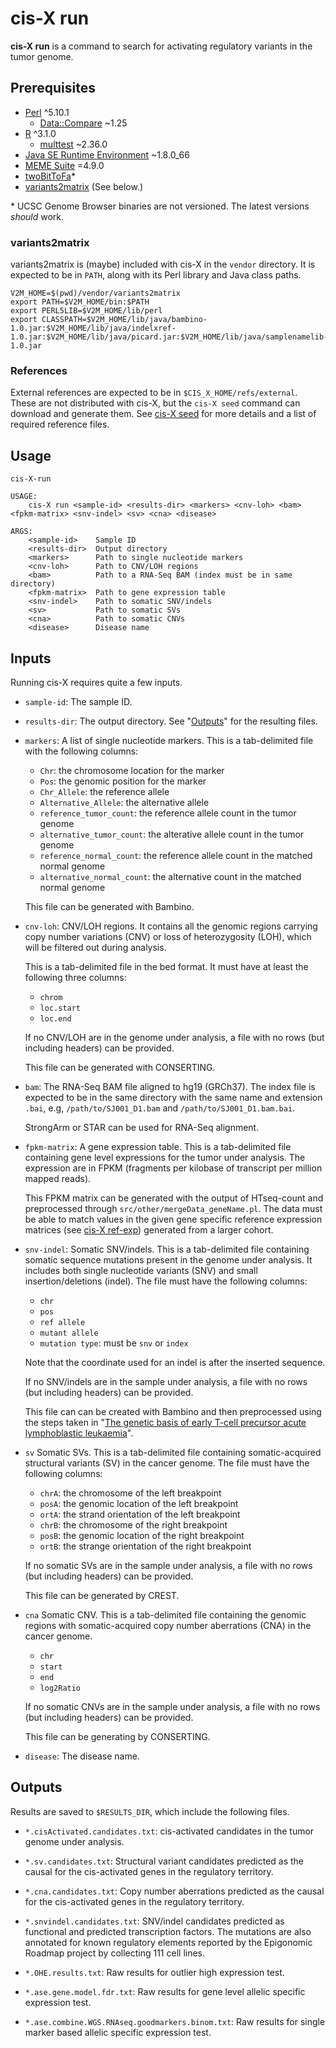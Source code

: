# cis-X run

**cis-X run** is a command to search for activating regulatory variants in the
tumor genome.

## Prerequisites

  * [Perl] ^5.10.1
    * [Data::Compare] ~1.25
  * [R] ^3.1.0
    * [multtest] ~2.36.0
  * [Java SE Runtime Environment] ~1.8.0_66
  * [MEME Suite] =4.9.0
  * [twoBitToFa]\*
  * [variants2matrix] (See below.)

\* UCSC Genome Browser binaries are not versioned. The latest versions
_should_ work.

[Perl]: https://www.perl.org/
[Data::Compare]: https://metacpan.org/pod/Data::Compare
[R]: https://www.r-project.org/
[multtest]: https://www.bioconductor.org/packages/release/bioc/html/multtest.html
[Java SE Runtime Environment]: http://www.oracle.com/technetwork/java/javase/overview/index.html
[MEME Suite]: http://meme-suite.org/
[twoBitToFa]: https://genome.ucsc.edu/goldenpath/help/twoBit.html
[variants2matrix]: #variants2matrix

### variants2matrix

variants2matrix is (maybe) included with cis-X in the `vendor` directory. It
is expected to be in `PATH`, along with its Perl library and Java class
paths.

```
V2M_HOME=$(pwd)/vendor/variants2matrix
export PATH=$V2M_HOME/bin:$PATH
export PERL5LIB=$V2M_HOME/lib/perl
export CLASSPATH=$V2M_HOME/lib/java/bambino-1.0.jar:$V2M_HOME/lib/java/indelxref-1.0.jar:$V2M_HOME/lib/java/picard.jar:$V2M_HOME/lib/java/samplenamelib-1.0.jar
```

### References

External references are expected to be in `$CIS_X_HOME/refs/external`. These
are not distributed with cis-X, but the `cis-X seed` command can download and
generate them. See [cis-X seed] for more details and a list of required
reference files.

[cis-X seed]: https://github.com/stjude/cis-x/tree/master/src/seed

## Usage

```
cis-X-run

USAGE:
    cis-X run <sample-id> <results-dir> <markers> <cnv-loh> <bam> <fpkm-matrix> <snv-indel> <sv> <cna> <disease>

ARGS:
    <sample-id>    Sample ID
    <results-dir>  Output directory
    <markers>      Path to single nucleotide markers
    <cnv-loh>      Path to CNV/LOH regions
    <bam>          Path to a RNA-Seq BAM (index must be in same directory)
    <fpkm-matrix>  Path to gene expression table
    <snv-indel>    Path to somatic SNV/indels
    <sv>           Path to somatic SVs
    <cna>          Path to somatic CNVs
    <disease>      Disease name
```

## Inputs

Running cis-X requires quite a few inputs.

  * `sample-id`: The sample ID.

  * `results-dir`: The output directory. See "[Outputs](#outputs)" for the
    resulting files.

  * `markers`: A list of single nucleotide markers. This is a tab-delimited
    file with the following columns:

      * `Chr`: the chromosome location for the marker
      * `Pos`: the genomic position for the marker
      * `Chr_Allele`: the reference allele
      * `Alternative_Allele`: the alternative allele
      * `reference_tumor_count`: the reference allele count in the tumor genome
      * `alternative_tumor_count`: the alterative allele count in the tumor genome
      * `reference_normal_count`: the reference allele count in the matched normal genome
      * `alternative_normal_count`: the alternative count in the matched normal genome

    This file can be generated with Bambino.

  * `cnv-loh`: CNV/LOH regions. It contains all the genomic regions carrying
    copy number variations (CNV) or loss of heterozygosity (LOH), which will be
    filtered out during analysis.

    This is a tab-delimited file in the bed format. It must have at least the
    following three columns:

      * `chrom`
      * `loc.start`
      * `loc.end`

    If no CNV/LOH are in the genome under analysis, a file with no rows (but
    including headers) can be provided.

    This file can be generated with CONSERTING.

  * `bam`: The RNA-Seq BAM file aligned to hg19 (GRCh37). The index file is
    expected to be in the same directory with the same name and extension
    `.bai`, e.g, `/path/to/SJ001_D1.bam` and `/path/to/SJ001_D1.bam.bai`.

    StrongArm or STAR can be used for RNA-Seq alignment.

  * `fpkm-matrix`: A gene expression table. This is a tab-delimited file
    containing gene level expressions for the tumor under analysis. The
    expression are in FPKM (fragments per kilobase of transcript per million
    mapped reads).

    This FPKM matrix can be generated with the output of HTseq-count and
    preprocessed through `src/other/mergeData_geneName.pl`. The data must be
    able to match values in the given gene specific reference expression
    matrices (see [cis-X ref-exp]) generated from a larger cohort.

  * `snv-indel`: Somatic SNV/indels. This is a tab-delimited file containing
    somatic sequence mutations present in the genome under analysis. It includes
    both single nucleotide variants (SNV) and small insertion/deletions (indel).
    The file must have the following columns:

      * `chr`
      * `pos`
      * `ref allele`
      * `mutant allele`
      * `mutation type`: must be `snv` or `index`

    Note that the coordinate used for an indel is after the inserted sequence.

    If no SNV/indels are in the sample under analysis, a file with no rows
    (but including headers) can be provided.

    This file can can be created with Bambino and then preprocessed using the
    steps taken in "[The genetic basis of early T-cell precursor acute lymphoblastic leukaemia][22237106]".

  * `sv` Somatic SVs. This is a tab-delimited file containing somatic-acquired
    structural variants (SV) in the cancer genome. The file must have the
    following columns:

      * `chrA`: the chromosome of the left breakpoint
      * `posA`: the genomic location of the left breakpoint
      * `ortA`: the strand orientation of the left breakpoint
      * `chrB`: the chromosome of the right breakpoint
      * `posB`: the genomic location of the right breakpoint
      * `ortB`: the strange orientation of the right breakpoint

    If no somatic SVs are in the sample under analysis, a file with no rows (but
    including headers) can be provided.

    This file can be generated by CREST.

  * `cna` Somatic CNV. This is a tab-delimited file containing the genomic
    regions with somatic-acquired copy number aberrations (CNA) in the cancer
    genome.

      * `chr`
      * `start`
      * `end`
      * `log2Ratio`

    If no somatic CNVs are in the sample under analysis, a file with no rows
    (but including headers) can be provided.

    This file can be generating by CONSERTING.

  * `disease`: The disease name.

[cis-X ref-exp]: https://github.com/stjude/cis-x/tree/master/src/ref-exp
[22237106]: https://www.ncbi.nlm.nih.gov/pubmed/22237106

## Outputs

Results are saved to `$RESULTS_DIR`, which include the following files.

  * `*.cisActivated.candidates.txt`: cis-activated candidates in the tumor
    genome under analysis.

  * `*.sv.candidates.txt`: Structural variant candidates predicted as the
    causal for the cis-activated genes in the regulatory territory.

  * `*.cna.candidates.txt`: Copy number aberrations predicted as the causal
    for the cis-activated genes in the regulatory territory.

  * `*.snvindel.candidates.txt`: SNV/indel candidates predicted as functional
    and predicted transcription factors. The mutations are also annotated for
    known regulatory elements reported by the Epigonomic Roadmap project by
    collecting 111 cell lines.

  * `*.OHE.results.txt`: Raw results for outlier high expression test.

  * `*.ase.gene.model.fdr.txt`: Raw results for gene level allelic specific
    expression test.

  * `*.ase.combine.WGS.RNAseq.goodmarkers.binom.txt`: Raw results for single
    marker based allelic specific expression test.
